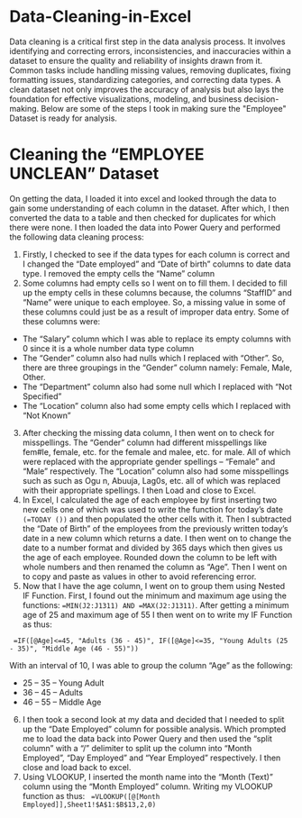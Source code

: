 # Data-Cleaning-in-Excel
Data cleaning is a critical first step in the data analysis process. It involves identifying and correcting errors, inconsistencies, and inaccuracies within a dataset to ensure the quality and reliability of insights drawn from it. Common tasks include handling missing values, removing duplicates, fixing formatting issues, standardizing categories, and correcting data types. A clean dataset not only improves the accuracy of analysis but also lays the foundation for effective visualizations, modeling, and business decision-making. Below are some of the steps I took in making sure the "Employee" Dataset is ready for analysis.
# Cleaning the “EMPLOYEE UNCLEAN” Dataset
On getting the data, I loaded it into excel and looked through the data to gain some understanding of each column in the dataset. After which, I then converted the data to a table and then checked for duplicates for which there were none. I then loaded the data into Power Query and performed the following data cleaning process:
1.	Firstly, I checked to see if the data types for each column is correct and I changed the “Date employed” and “Date of birth” columns to date data type. I removed the empty cells the “Name” column 
2.	Some columns had empty cells so I went on to fill them. I decided to fill up the empty cells in these columns because, the columns “StaffID” and “Name” were unique to each employee. So, a missing value in some of these columns could just be as a result of improper data entry.  Some of these columns were:
- The “Salary” column which I was able to replace its empty columns with 0 since it is a whole number data type column
- The “Gender” column also had nulls which I replaced with “Other”. So, there are three groupings in the “Gender” column namely: Female, Male, Other.
- The “Department” column also had some null which I replaced with “Not Specified”
-	The “Location” column also had some empty cells which I replaced with “Not Known”
3.	After checking the missing data column, I then went on to check for misspellings. The “Gender” column had different misspellings like fem#le, female, etc. for the female and malee, etc. for male. All of which were replaced with the appropriate gender spellings – “Female” and “Male” respectively.  The “Location” column also had some misspellings such as such as Ogu n, Abuuja, Lag0s, etc. all of which was replaced with their appropriate spellings. I then Load and close to Excel.
4.	In Excel, I calculated the age of each employee by first inserting two new cells one of which was used to write the function for today’s date `(=TODAY ())` and then populated the other cells with it. Then I subtracted the “Date of Birth” of the employees from the previously written today’s date in a new column which returns a date. I then went on to change the date to a number format and divided by 365 days which then gives us the age of each employee. Rounded down the column to be left with whole numbers and then renamed the column as “Age”. Then I went on to copy and paste as values in other to avoid referencing error. 
5.	Now that I have the age column, I went on to group them using Nested IF Function. First, I found out the minimum and maximum age using the functions: ```=MIN(J2:J1311) AND =MAX(J2:J1311)```. After getting a minimum age of 25 and maximum age of 55 I then went on to write my IF Function as thus: 

 ``` =IF([@Age]<=45, "Adults (36 - 45)", IF([@Age]<=35, "Young Adults (25 - 35)", "Middle Age (46 - 55)"))```

With an interval of 10, I was able to group the column “Age” as the following:
- 	25 – 35 – Young Adult
- 	36 – 45 – Adults 
-   46 – 55 – Middle Age
6.	I then took a second look at my data and decided that I needed to split up the “Date Employed” column for possible analysis. Which prompted me to load the data back into Power Query and then used the “split column” with a “/” delimiter to split up the column into “Month Employed”, “Day Employed” and “Year Employed” respectively. I then close and load back to excel.
7.	Using VLOOKUP, I inserted the month name into the “Month (Text)” column using the “Month Employed” column. Writing my VLOOKUP function as thus:
    ``` =VLOOKUP([@[Month Employed]],Sheet1!$A$1:$B$13,2,0)```

